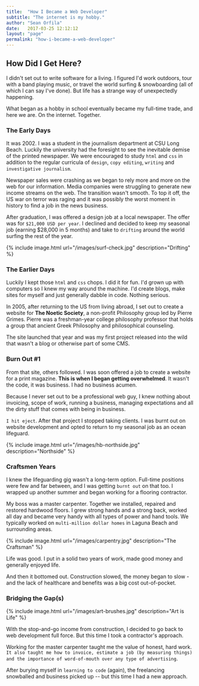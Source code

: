 ```yaml
---
title:  "How I Became a Web Developer"
subtitle: "The internet is my hobby."
author: "Sean Orfila"
date:   2017-03-25 12:12:12
layout: "page"
permalink: "how-i-became-a-web-developer"
---
```


## How Did I Get Here?
I didn't set out to write software for a living. I figured I'd work outdoors, tour with a band playing music, or travel the world surfing & snowboarding (all of which I can say I've done). But life has a strange way of unexpectedly happening.

What began as a hobby in school eventually became my full-time trade, and here we are. On the internet. Together.

### The Early Days
It was 2002. I was a student in the journalism department at CSU Long Beach. Luckily the university had the foresight to see the inevitable demise of the printed newspaper. We were encouraged to study `html` and `css` in addition to the regular curricula of `design`, `copy editing`, `writing` and `investigative journalism`. 

Newspaper sales were crashing as we began to rely more and more on the web for our information. Media companies were struggling to generate new income streams on the web. The transition wasn't smooth. To top it off, the US war on terror was raging and it was possibly the worst moment in history to find a job in the news business.

After graduation, I was offered a design job at a local newspaper. The offer was for `$21,000 USD per year`. I declined and decided to keep my seasonal job (earning $28,000 in 5 months) and take to `drifting` around the world surfing the rest of the year.

{% include image.html url="/images/surf-check.jpg" description="Drifting" %} 

### The Earlier Days
Luckily I kept those `html` and `css` chops. I did it for fun. I'd grown up with computers so I knew my way around the machine. I'd create blogs, make sites for myself and just generally dabble in code. Nothing serious. 

In 2005, after returning to the US from living abroad, I set out to create a website for **The Noetic Society**, a non-profit Philosophy group led by Pierre Grimes. Pierre was a freshman-year college philosophy professor that holds a group that ancient Greek Philosophy and philosophical counseling. 

The site launched that year and was my first project released into the wild that wasn't a blog or otherwise part of some CMS. 

### Burn Out #1
 
From that site, others followed. I was soon offered a job to create a website for a print magazine. **This is when I began getting overwhelmed**. It wasn't the code, it was business. I had no business acumen. 

Because I never set out to be a professional web guy, I knew nothing about invoicing, scope of work, running a business, managing expectations and all the dirty stuff that comes with being in business.

`I hit eject`. After that project I stopped taking clients. I was burnt out on website development and opted to return to my seasonal job as an ocean lifeguard.

{% include image.html url="/images/hb-northside.jpg" description="Northside" %} 

### Craftsmen Years

I knew the lifeguarding gig wasn't a long-term option. Full-time positions were few and far between, and I was getting `burnt out` on that too. I wrapped up another summer and began working for a flooring contractor.
 
My boss was a master carpenter. Together we installed, repaired and restored hardwood floors. I grew strong hands and a strong back, worked all day and became very handy with all types of power and hand tools. We typically worked on `multi-million dollar homes` in Laguna Beach and surrounding areas. 

{% include image.html url="/images/carpentry.jpg" description="The Craftsman" %} 

Life was good. I put in a solid two years of work, made good money and generally enjoyed life. 

And then it bottomed out. Construction slowed, the money began to slow - and the lack of healthcare and benefits was a big cost out-of-pocket. 

### Bridging the Gap(s)

{% include image.html url="/images/art-brushes.jpg" description="Art is Life" %} 

With the stop-and-go income from construction, I decided to go back to web development full force. But this time I took a contractor's approach. 

Working for the master carpenter taught me the value of honest, hard work. `It also taught me how to invoice, estimate a job (by measuring things) and the importance of word-of-mouth over any type of advertising`.

After burying myself in `learning to code` (again), the freelancing snowballed and business picked up -- but this time I had a new approach.